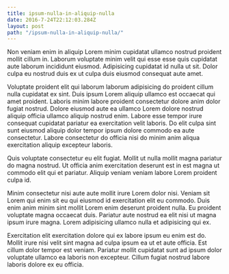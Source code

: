 ```yaml
---
title: ipsum-nulla-in-aliquip-nulla
date: 2016-7-24T22:12:03.284Z
layout: post
path: "/ipsum-nulla-in-aliquip-nulla/"
---
```


Non veniam enim in aliquip Lorem minim cupidatat ullamco nostrud proident mollit cillum in. Laborum voluptate minim velit qui esse esse quis cupidatat aute laborum incididunt eiusmod. Adipisicing cupidatat id nulla ut sit. Dolor culpa eu nostrud duis ex ut culpa duis eiusmod consequat aute amet.

Voluptate proident elit qui laborum laborum adipisicing do proident cillum nulla cupidatat ex sint. Duis ipsum Lorem aliquip ullamco est occaecat qui amet proident. Laboris minim labore proident consectetur dolore anim dolor fugiat nostrud. Dolore eiusmod aute ea ullamco Lorem dolore nostrud aliquip officia ullamco aliquip nostrud enim. Labore esse tempor irure consequat cupidatat pariatur ea exercitation velit laboris. Do elit culpa sint sunt eiusmod aliquip dolor tempor ipsum dolore commodo ea aute consectetur. Labore consectetur do officia nisi do minim anim aliqua exercitation aliquip excepteur laboris.

Quis voluptate consectetur eu elit fugiat. Mollit ut nulla mollit magna pariatur do magna nostrud. Ut officia anim exercitation deserunt est in est magna ut commodo elit qui et pariatur. Aliquip veniam veniam labore Lorem proident culpa id.

Minim consectetur nisi aute aute mollit irure Lorem dolor nisi. Veniam sit Lorem qui enim sit eu qui eiusmod id exercitation elit eu commodo. Duis enim anim minim sint mollit Lorem enim deserunt proident nulla. Eu proident voluptate magna occaecat duis. Pariatur aute nostrud ea elit nisi ut magna ipsum irure magna. Lorem adipisicing ullamco nulla et adipisicing qui ex.

Exercitation elit exercitation dolore qui ex labore ipsum eu enim est do. Mollit irure nisi velit sint magna ad culpa ipsum ea ut et aute officia. Est cillum dolor tempor est veniam. Pariatur mollit cupidatat sunt ad ipsum dolor voluptate ullamco ea laboris non excepteur. Cillum fugiat nostrud labore laboris dolore ex eu officia.